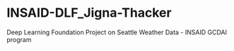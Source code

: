 # INSAID-DLF_Jigna-Thacker
Deep Learning Foundation Project on Seattle Weather Data  - INSAID GCDAI program
